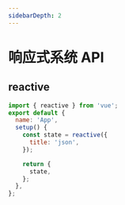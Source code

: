 ```yaml
---
sidebarDepth: 2
---
```


# 响应式系统 API

## reactive

```js
import { reactive } from 'vue';
export default {
  name: 'App',
  setup() {
    const state = reactive({
      title: 'json',
    });

    return {
      state,
    };
  },
};
```
